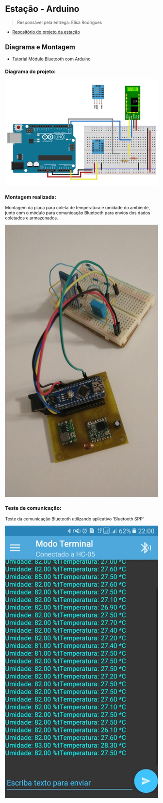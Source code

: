# Estação - Arduino

> Responsável pela entrega: Elisa Rodrigues

- [Repositório do projeto da estação](https://github.com/TeleDevs/SMQG-Station)

## Diagrama e Montagem

- [Tutorial Módulo Bluetooth com Arduino](https://www.filipeflop.com/blog/tutorial-modulo-bluetooth-com-arduino/)

### Diagrama do projeto:

![](img/Circuito_BT_DHT11.png)

### Montagem realizada:

Montagem da placa para coleta de temperatura e umidade do ambiente, junto com o módulo para comunicação Bluetooth para envios dos dados coletados e armazenados.

![](img/pj3_circuito.jpeg)

### Teste de comunicação:

Teste da comunicação Bluetooth utilizando aplicativo 'Bluetooth SPP'

![](img/teste_serial_BLE.jpeg)
